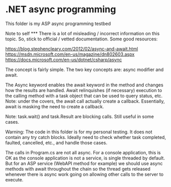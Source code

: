 # .NET async programming

This folder is my ASP async programming testbed

Note to self ***
There is a lot of misleading / incorrect information on this topic. So, stick to
official / vetted documentation. Some good resources:

https://blog.stephencleary.com/2012/02/async-and-await.html
https://msdn.microsoft.com/en-us/magazine/dn802603.aspx
https://docs.microsoft.com/en-us/dotnet/csharp/async

The concept is fairly simple. The two key concepts are: async modifier and await.

The Async keyword enables the await keyword in the method and changes how the results are handled. 
Await relinquishes (if necessary) execution to the calling method with a task object that can be used to query status, etc.
Note: under the covers, the await call actually create a callback. Essentially, await is masking the need to create a callback.

Note: task.wait() and task.Result are blocking calls. Still useful in some cases.

Warning: The code in this folder is for my personal testing. It does not contain
any try catch blocks. Ideally need to check whether task completed, faulted, 
cancelled, etc., and handle those cases. 

The calls in Program.cs are not all async. For a console application, this is OK as the console application is not a service, is single threaded by default. But for an ASP service (WebAPI method for example) we should use async methods with await throughout the chain so the thread gets released whenever there is async work going on allowing other calls to the server to execute.

